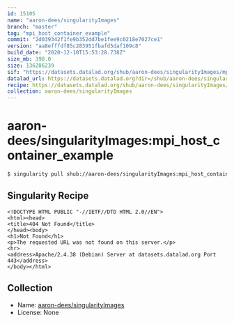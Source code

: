 ```yaml
---
id: 15105
name: "aaron-dees/singularityImages"
branch: "master"
tag: "mpi_host_container_example"
commit: "2d039342f1fe9b352dd7be1fee9c0218e7027ce1"
version: "aa8efffdf85c283951fbafd5daf109c8"
build_date: "2020-12-10T15:53:28.738Z"
size_mb: 398.0
size: 136286239
sif: "https://datasets.datalad.org/shub/aaron-dees/singularityImages/mpi_host_container_example/2020-12-10-2d039342-aa8efffd/aa8efffdf85c283951fbafd5daf109c8.sif"
datalad_url: https://datasets.datalad.org?dir=/shub/aaron-dees/singularityImages/mpi_host_container_example/2020-12-10-2d039342-aa8efffd/
recipe: https://datasets.datalad.org/shub/aaron-dees/singularityImages/mpi_host_container_example/2020-12-10-2d039342-aa8efffd/Singularity
collection: aaron-dees/singularityImages
---
```


# aaron-dees/singularityImages:mpi_host_container_example

```bash
$ singularity pull shub://aaron-dees/singularityImages:mpi_host_container_example
```

## Singularity Recipe

```singularity
<!DOCTYPE HTML PUBLIC "-//IETF//DTD HTML 2.0//EN">
<html><head>
<title>404 Not Found</title>
</head><body>
<h1>Not Found</h1>
<p>The requested URL was not found on this server.</p>
<hr>
<address>Apache/2.4.38 (Debian) Server at datasets.datalad.org Port 443</address>
</body></html>
```

## Collection

 - Name: [aaron-dees/singularityImages](https://github.com/aaron-dees/singularityImages)
 - License: None


